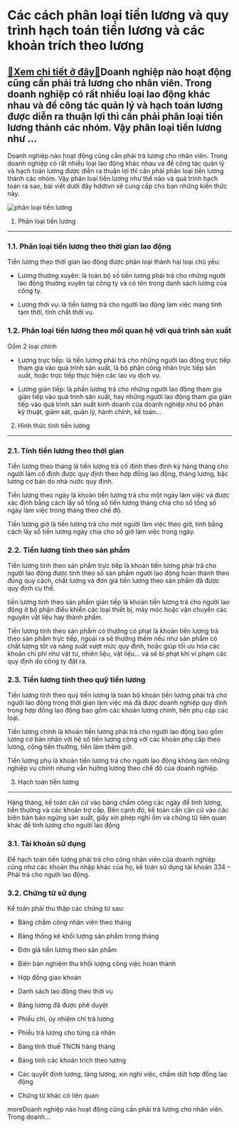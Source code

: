 Các cách phân loại tiền lương và quy trình hạch toán tiền lương và các khoản trích theo lương
=============================================================================================

[:gift:Xem chi tiết ở đây:gift:](https://hddtvn.com/cac-cach-phan-loai-tien-luong-va-quy-trinh-hach-toan-tien-luong-va-cac-khoan-trich-theo-luong/)Doanh nghiệp nào hoạt động cũng cần phải trả lương cho nhân viên. Trong doanh nghiệp có rất nhiều loại lao động khác nhau và để công tác quản lý và hạch toán lương được diễn ra thuận lợi thì cần phải phân loại tiền lương thành các nhóm. Vậy phân loại tiền lương như …
---------------------------------------------------------------------------------------------------------------------------------------------------------------------------------------------------------------------------------------------------------------------------

Doanh nghiệp nào hoạt động cũng cần phải trả lương cho nhân viên. Trong doanh nghiệp có rất nhiều loại lao động khác nhau và để công tác quản lý và hạch toán lương được diễn ra thuận lợi thì cần phải phân loại tiền lương thành các nhóm. Vậy phân loại tiền lương như thế nào và quá trình hạch toán ra sao, bài viết dưới đây hddtvn sẽ cung cấp cho bạn những kiến thức này.


![phân loại tiền lương](https://hddtvn.com/wp-content/uploads/2021/01/lương.jpeg)


1. Phân loại tiền lương
-----------------------


### 1.1. Phân loại tiền lương theo thời gian lao động


Tiền lương theo thời gian lao động được phân loại thành hai loại chủ yếu:




* Lương thường xuyên: là toàn bộ số tiền lương phải trả cho những người lao động thường xuyên tại công ty và có tên trong danh sách lương của công ty.

* Lương thời vụ: là tiền lương trả cho người lao động làm việc mang tính tạm thời, tính chất thời vụ.



### 1.2. Phân loại tiền lương theo mối quan hệ với quá trình sản xuất


Gồm 2 loại chính




* Lương trực tiếp: là tiền lương phải trả cho những người lao động trực tiếp tham gia vào quá trình sản xuất, là bộ phận công nhân trực tiếp sản xuất, hoặc trực tiếp thực hiện các lao vụ dịch vụ.

* Lương gián tiếp: là phần lương trả cho những người lao động tham gia gián tiếp vào quá trình sản xuất, hay những người lao động tham gia gián tiếp vào quá trình sản xuất kinh doanh của doanh nghiệp như bộ phận kỹ thuật, giám sát, quản lý, hành chính, kế toán…



2. Hình thức tính tiền lương
----------------------------


### 2.1. Tính tiền lương theo thời gian


Tiền lương theo tháng là tiền lương trả cố định theo định kỳ hàng tháng cho người làm cố định được quy định theo hợp đồng lao động, tháng lương, bậc lương cơ bản do nhà nước quy định.


Tiền lương theo ngày là khoản tiền lương trả cho một ngày làm việc và được xác định bằng cách lấy số tổng số tiền lương tháng chia cho số tổng số ngày làm việc trong tháng theo chế độ.


Tiền lương giờ là tiền lương trả cho một người làm việc theo giờ, tính bằng cách lấy số tiền lương ngày chia cho số giờ làm việc trong ngày.


### 2.2. Tiền lương tính theo sản phẩm


Tiền lương tính theo sản phẩm trực tiếp là khoản tiền lương phải trả cho người lao động được tính theo số sản phẩm người lao động hoàn thành theo đúng quy cách, chất lượng và đơn giá tiền lương theo sản phẩm đã được quy định cụ thể.


tiền lương tính theo sản phẩm gián tiếp là khoản tiền lương trả cho người lao động ở bộ phận điều khiển các loại thiết bị, máy móc hoặc vận chuyển các nguyên vật liệu hay thành phẩm.


Tiền lương tính theo sản phẩm có thưởng có phạt là khoản tiền lương trả theo sản phẩm trực tiếp, ngoài ra sẽ thưởng thêm nếu như sản phẩm có chất lượng tốt và năng suất vượt mức quy định, hoặc giúp tối ưu hóa các khoản chi phí như vật tư, nhiên liệu, vật liệu… và sẽ bị phạt khi vi phạm các quy định do công ty đặt ra.


### 2.3. Tiền lương tính theo quỹ tiền lương


Tiền lương tính theo quỹ tiền lương là toàn bộ khoản tiền lương phải trả cho người lao động trong thời gian làm việc mà đã được doanh nghiệp quy định trong hợp đồng lao động bao gồm các khoản lương chính, tiền phụ cấp các loại.


Tiền lương chính là khoản tiền lương phải trả cho người lao động bao gồm lương cơ bản nhân với hệ số tiền lương cộng với các khoản phụ cấp theo lương, cộng tiền thưởng, tiền làm thêm giờ.


Tiền lương phụ là khoản tiền lương trả cho người lao động không làm những nghiệp vụ chính nhưng vẫn hưởng lương theo chế độ của doanh nghiệp.


3. Hạch toán tiền lương
-----------------------


Hàng tháng, kế toán căn cứ vào bảng chấm công các ngày để tính lương, tiền thưởng và các khoản trợ cấp. Bên cạnh đó, kế toán cần căn cứ vào các biên bản báo ngừng sản xuất, giấy xin phép nghỉ ốm và chứng từ liên quan khác để tính lương cho người lao động


### 3.1. Tài khoản sử dụng


Để hạch toán tiền lương phải trả cho công nhân viên của doanh nghiệp cũng như các khoản thu nhập khác của họ, kế toán sử dụng tài khoản 334 – Phải trả cho người lao động.


### 3.2. Chứng từ sử dụng


Kế toán phải thu thập các chứng từ sau:




* Bảng chấm công nhân viên theo tháng

* Bảng thống kê khối lượng sản phẩm trong tháng

* Đơn giá tiền lương theo sản phẩm

* Biên bản nghiệm thu khối lượng công việc hoàn thành

* Hợp đồng giao khoán

* Danh sách lao động theo thời vụ

* Bảng lương đã được phê duyệt

* Phiếu chi, ủy nhiệm chi trả lương

* Phiếu trả lương cho từng cá nhân

* Bảng tính thuế TNCN hàng tháng

* Bảng tính các khoản trích theo lương

* Các quyết định lương, tăng lương, xin nghỉ việc, chấm dứt hợp đồng lao động

* Chứng từ khác có liên quan



moreDoanh nghiệp nào hoạt động cũng cần phải trả lương cho nhân viên. Trong doanh…

